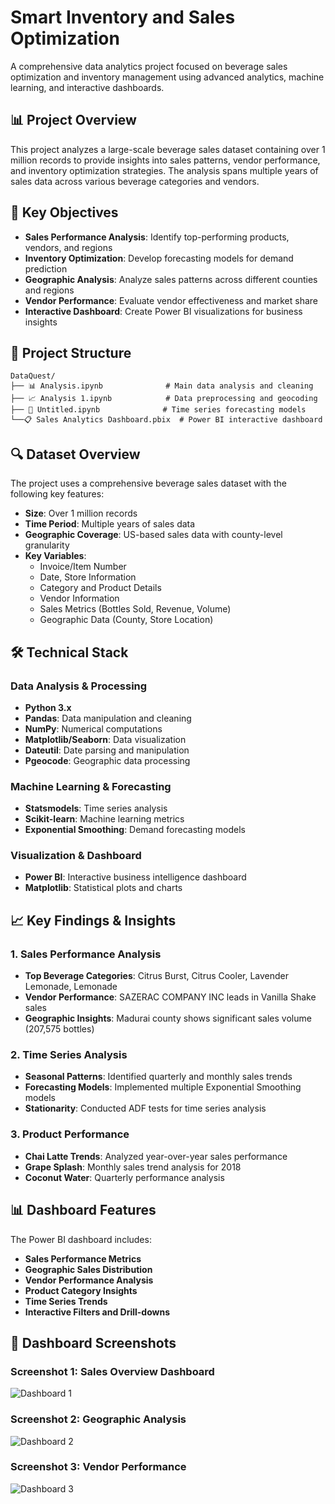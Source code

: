 # Smart Inventory and Sales Optimization

A comprehensive data analytics project focused on beverage sales optimization and inventory management using advanced analytics, machine learning, and interactive dashboards.

## 📊 Project Overview

This project analyzes a large-scale beverage sales dataset containing over 1 million records to provide insights into sales patterns, vendor performance, and inventory optimization strategies. The analysis spans multiple years of sales data across various beverage categories and vendors.

## 🎯 Key Objectives

- **Sales Performance Analysis**: Identify top-performing products, vendors, and regions
- **Inventory Optimization**: Develop forecasting models for demand prediction
- **Geographic Analysis**: Analyze sales patterns across different counties and regions
- **Vendor Performance**: Evaluate vendor effectiveness and market share
- **Interactive Dashboard**: Create Power BI visualizations for business insights

## 📁 Project Structure

```
DataQuest/
├── 📊 Analysis.ipynb              # Main data analysis and cleaning
├── 📈 Analysis 1.ipynb            # Data preprocessing and geocoding
├── 🤖 Untitled.ipynb              # Time series forecasting models
└──📋 Sales Analytics Dashboard.pbix  # Power BI interactive dashboard
```

## 🔍 Dataset Overview

The project uses a comprehensive beverage sales dataset with the following key features:

- **Size**: Over 1 million records
- **Time Period**: Multiple years of sales data
- **Geographic Coverage**: US-based sales data with county-level granularity
- **Key Variables**:
  - Invoice/Item Number
  - Date, Store Information
  - Category and Product Details
  - Vendor Information
  - Sales Metrics (Bottles Sold, Revenue, Volume)
  - Geographic Data (County, Store Location)

## 🛠️ Technical Stack

### Data Analysis & Processing
- **Python 3.x**
- **Pandas**: Data manipulation and cleaning
- **NumPy**: Numerical computations
- **Matplotlib/Seaborn**: Data visualization
- **Dateutil**: Date parsing and manipulation
- **Pgeocode**: Geographic data processing

### Machine Learning & Forecasting
- **Statsmodels**: Time series analysis
- **Scikit-learn**: Machine learning metrics
- **Exponential Smoothing**: Demand forecasting models

### Visualization & Dashboard
- **Power BI**: Interactive business intelligence dashboard
- **Matplotlib**: Statistical plots and charts

## 📈 Key Findings & Insights

### 1. Sales Performance Analysis
- **Top Beverage Categories**: Citrus Burst, Citrus Cooler, Lavender Lemonade, Lemonade
- **Vendor Performance**: SAZERAC COMPANY INC leads in Vanilla Shake sales
- **Geographic Insights**: Madurai county shows significant sales volume (207,575 bottles)

### 2. Time Series Analysis
- **Seasonal Patterns**: Identified quarterly and monthly sales trends
- **Forecasting Models**: Implemented multiple Exponential Smoothing models
- **Stationarity**: Conducted ADF tests for time series analysis

### 3. Product Performance
- **Chai Latte Trends**: Analyzed year-over-year sales performance
- **Grape Splash**: Monthly sales trend analysis for 2018
- **Coconut Water**: Quarterly performance analysis

## 📊 Dashboard Features

The Power BI dashboard includes:
- **Sales Performance Metrics**
- **Geographic Sales Distribution**
- **Vendor Performance Analysis**
- **Product Category Insights**
- **Time Series Trends**
- **Interactive Filters and Drill-downs**

## 📸 Dashboard Screenshots

### Screenshot 1: Sales Overview Dashboard
![Dashboard 1](Dashboard%201.png)

### Screenshot 2: Geographic Analysis
![Dashboard 2](Dashboard%202.png)

### Screenshot 3: Vendor Performance
![Dashboard 3](Dashboard%203.png)




